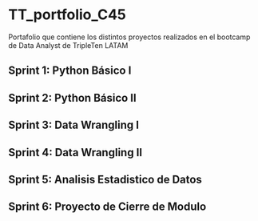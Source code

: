 # TT_portfolio_C45
Portafolio que contiene los distintos proyectos realizados en el bootcamp de Data Analyst de TripleTen LATAM


## Sprint 1: Python Básico I


## Sprint 2: Python Básico II


## Sprint 3: Data Wrangling I


## Sprint 4: Data Wrangling II


## Sprint 5: Analisis Estadistico de Datos


## Sprint 6: Proyecto de Cierre de Modulo

